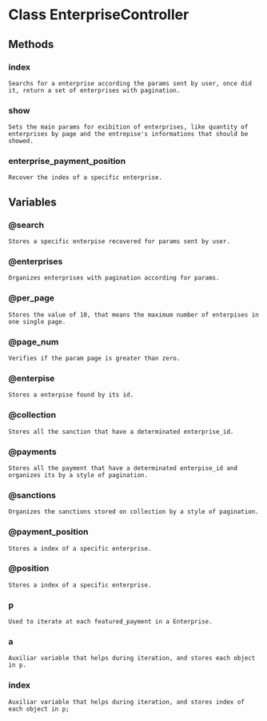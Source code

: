 # Class EnterpriseController

## Methods

### index
    Searchs for a enterprise according the params sent by user, once did it, return a set of enterprises with pagination.

### show
    Sets the main params for exibition of enterprises, like quantity of enterprises by page and the entrepise's informations that should be showed.

### enterprise_payment_position
    Recover the index of a specific enterprise.

## Variables

### @search
    Stores a specific enterpise recovered for params sent by user.

### @enterprises
    Organizes enterprises with pagination according for params.

### @per_page
    Stores the value of 10, that means the maximum number of enterpises in one single page.

### @page_num
    Verifies if the param page is greater than zero.

### @enterpise
    Stores a enterpise found by its id.

### @collection
    Stores all the sanction that have a determinated enterprise_id.

### @payments
    Stores all the payment that have a determinated enterpise_id and organizes its by a style of pagination.

### @sanctions
    Organizes the sanctions stored on collection by a style of pagination.

### @payment_position
    Stores a index of a specific enterprise.

### @position
    Stores a index of a specific enterprise.

### p
    Used to iterate at each featured_payment in a Enterprise.

### a
    Auxiliar variable that helps during iteration, and stores each object in p.

### index
    Auxiliar variable that helps during iteration, and stores index of each object in p;

